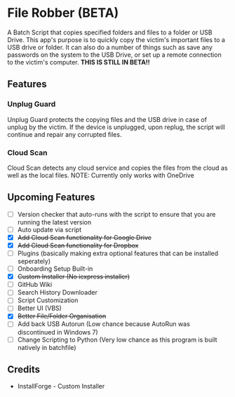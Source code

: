# File Robber (BETA)
A Batch Script that copies specified folders and files to a folder or USB Drive. This app's purpose is to quickly copy the victim's important files to a USB drive or folder. It can also do a number of things such as save any passwords on the system to the USB Drive, or set up a remote connection to the victim's computer. 
**THIS IS STILL IN BETA!!**

## Features
### Unplug Guard
Unplug Guard protects the copying files and the USB drive in case of unplug by the victim.
If the device is unplugged, upon replug, the script will continue and repair any corrupted files.

### Cloud Scan
Cloud Scan detects any cloud service and copies the files from the cloud as well as the local files.
NOTE: Currently only works with OneDrive

## Upcoming Features
- [ ] Version checker that auto-runs with the script to ensure that you are running the latest version
- [ ] Auto update via script
- [x] ~~Add Cloud Scan functionality for Google Drive~~
- [x] ~~Add Cloud Scan functionality for Dropbox~~
- [ ] Plugins (basically making extra optional features that can be installed seperately)
- [ ] Onboarding Setup Built-in
- [x] ~~Custom Installer (No iexpress installer)~~
- [ ] GitHub Wiki
- [ ] Search History Downloader
- [ ] Script Customization
- [ ] Better UI (VBS)
- [x] ~~Better File/Folder Organisation~~
- [ ] Add back USB Autorun (Low chance because AutoRun was discontinued in Windows 7)
- [ ] Change Scripting to Python (Very low chance as this program is built natively in batchfile)

## Credits
- InstallForge - Custom Installer
